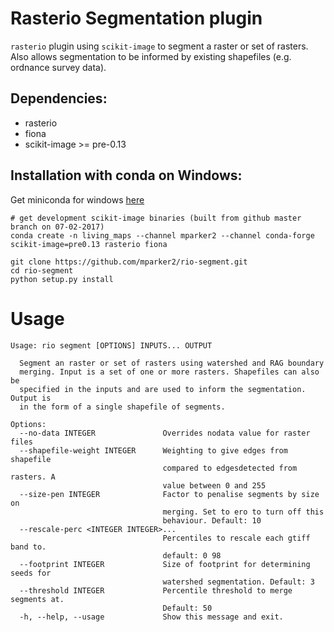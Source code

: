 # Rasterio Segmentation plugin

`rasterio` plugin using `scikit-image` to segment a raster or set of rasters.
Also allows segmentation to be informed by existing shapefiles (e.g. ordnance survey data).

## Dependencies:

* rasterio
* fiona
* scikit-image >= pre-0.13

## Installation with conda on Windows:

Get miniconda for windows [here](https://repo.continuum.io/miniconda/Miniconda3-latest-Windows-x86_64.exe)

```
# get development scikit-image binaries (built from github master branch on 07-02-2017) 
conda create -n living_maps --channel mparker2 --channel conda-forge scikit-image=pre0.13 rasterio fiona

git clone https://github.com/mparker2/rio-segment.git
cd rio-segment
python setup.py install
```

# Usage

```
Usage: rio segment [OPTIONS] INPUTS... OUTPUT

  Segment an raster or set of rasters using watershed and RAG boundary
  merging. Input is a set of one or more rasters. Shapefiles can also be
  specified in the inputs and are used to inform the segmentation. Output is
  in the form of a single shapefile of segments.

Options:
  --no-data INTEGER               Overrides nodata value for raster files
  --shapefile-weight INTEGER      Weighting to give edges from shapefile
                                  compared to edgesdetected from rasters. A
                                  value between 0 and 255
  --size-pen INTEGER              Factor to penalise segments by size on
                                  merging. Set to ero to turn off this
                                  behaviour. Default: 10
  --rescale-perc <INTEGER INTEGER>...
                                  Percentiles to rescale each gtiff band to.
                                  default: 0 98
  --footprint INTEGER             Size of footprint for determining seeds for
                                  watershed segmentation. Default: 3
  --threshold INTEGER             Percentile threshold to merge segments at.
                                  Default: 50
  -h, --help, --usage             Show this message and exit.

```